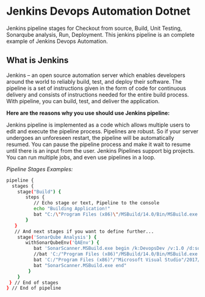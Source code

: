 # Jenkins Devops Automation Dotnet

Jenkins pipeline stages for Checkout from source, Build, Unit Testing, Sonarqube analysis, Run, Deployment. This jenkins pipeline is an complete example of Jenkins Devops Automation. 

## What is Jenkins
Jenkins – an open source automation server which enables developers around the world to reliably build, test, and deploy their software. The pipeline is a set of instructions given in the form of code for continuous delivery and consists of instructions needed for the entire build process. With pipeline, you can build, test, and deliver the application.

**Here are the reasons why you use should use Jenkins pipeline:**

Jenkins pipeline is implemented as a code which allows multiple users to edit and execute the pipeline process.
Pipelines are robust. So if your server undergoes an unforeseen restart, the pipeline will be automatically resumed.
You can pause the pipeline process and make it wait to resume until there is an input from the user.
Jenkins Pipelines support big projects. You can run multiple jobs, and even use pipelines in a loop.

_Pipeline Stages Examples:_

```sh
pipeline {
  stages {
    stage("Build") {
       steps {
          // Echo stage or text, Pipeline to the console
          echo "Building Application!"
          bat "C:/\"Program Files (x86)\"/MSBuild/14.0/Bin/MSBuild.exe C:/Windows/System32/config/systemprofile/AppData/Local/Jenkins.jenkins/workspace/Devops/GalaxyWebAPI.sln /t:Clean;Rebuild /p:Configuration=Release /property:OutDir=C:/Windows/System32/config/systemprofile/AppData/Local/Jenkins.jenkins/workspace/Devops/Temp/Publish /p:Platform=\"Any CPU\" /p:ProductVersion=1.0.0.${env.BUILD_NUMBER}"
       }
   }
   // And next stages if you want to define further...
    stage('SonarQube Analysis') {
       withSonarQubeEnv('QAEnv') {
          bat 'SonarScanner.MSBuild.exe begin /k:DevopsDev /v:1.0 /d:sonar.verbose=true /d:sonar.cs.opencover.reportsPaths=C:/\"Program Files (x86)\"/Jenkins/workspace/%JOB_BASE_NAME%/CodeCoverage/Printing_CodeCoverage.xml' 
          //bat 'C:/"Program Files (x86)"/MSBuild/14.0/Bin/MSBuild.exe C:/\"Program Files (x86)\"/Jenkins/workspace/%JOB_BASE_NAME%/GalaxyWebAPI.sln /t:Rebuild'
          bat 'C:/"Program Files (x86)"/"Microsoft Visual Studio"/2017/BuildTools/MSBuild/15.0/Bin/MSBuild.exe C:/\"Program Files (x86)\"/Jenkins/workspace/%JOB_BASE_NAME%/GalaxyWebAPI.sln /t:Rebuild'
          bat "SonarScanner.MSBuild.exe end"
        }
    }   
 } // End of stages
} // End of pipeline
```

